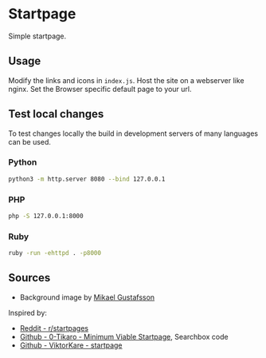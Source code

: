 # Startpage

Simple startpage.

## Usage

Modify the links and icons in `index.js`.
Host the site on a webserver like nginx. Set the Browser specific default page to your url.

## Test local changes

To test changes locally the build in development servers of many languages can be used.

### Python

```bash
python3 -m http.server 8080 --bind 127.0.0.1
```

### PHP

```bash
php -S 127.0.0.1:8000
```

### Ruby

```bash
ruby -run -ehttpd . -p8000
```

## Sources

* Background image by [Mikael Gustafsson](https://www.artstation.com/artwork/Y2Wew)

Inspired by:

* [Reddit - r/startpages](https://www.reddit.com/r/startpages/)
* [Github - 0-Tikaro - Minimum Viable Startpage](https://github.com/0-Tikaro/minimum-viable-startpage), Searchbox code
* [Github - ViktorKare - startpage](https://github.com/ViktorKare/startpage)
